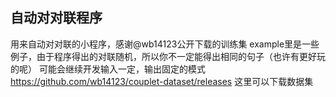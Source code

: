 自动对对联程序   
--------------
用来自动对对联的小程序，感谢@wb14123公开下载的训练集
example里是一些例子，由于程序得出的对联随机，所以你不一定能得出相同的句子（也许有更好玩的呢）
可能会继续开发输入一定，输出固定的模式
https://github.com/wb14123/couplet-dataset/releases 这里可以下载数据集
